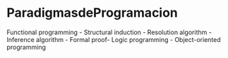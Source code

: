 # ParadigmasdeProgramacion
 Functional programming - Structural induction - Resolution algorithm - Inference algorithm - Formal proof- Logic programming - Object-oriented programming
